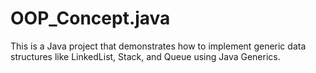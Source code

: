 # OOP_Concept.java

This is a Java project that demonstrates how to implement generic data structures like LinkedList, Stack, and Queue using Java Generics.
